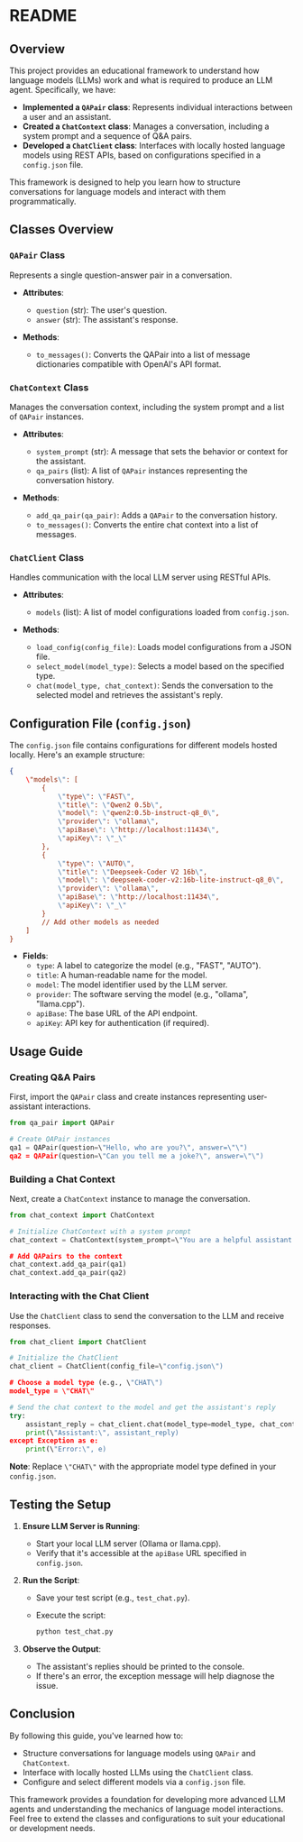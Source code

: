 # README

## Overview

This project provides an educational framework to understand how language models (LLMs) work and what is required to produce an LLM agent. Specifically, we have:

- **Implemented a `QAPair` class**: Represents individual interactions between a user and an assistant.
- **Created a `ChatContext` class**: Manages a conversation, including a system prompt and a sequence of Q&A pairs.
- **Developed a `ChatClient` class**: Interfaces with locally hosted language models using REST APIs, based on configurations specified in a `config.json` file.

This framework is designed to help you learn how to structure conversations for language models and interact with them programmatically.

## Classes Overview

### `QAPair` Class

Represents a single question-answer pair in a conversation.

- **Attributes**:
  - `question` (str): The user's question.
  - `answer` (str): The assistant's response.

- **Methods**:
  - `to_messages()`: Converts the QAPair into a list of message dictionaries compatible with OpenAI's API format.

### `ChatContext` Class

Manages the conversation context, including the system prompt and a list of `QAPair` instances.

- **Attributes**:
  - `system_prompt` (str): A message that sets the behavior or context for the assistant.
  - `qa_pairs` (list): A list of `QAPair` instances representing the conversation history.

- **Methods**:
  - `add_qa_pair(qa_pair)`: Adds a `QAPair` to the conversation history.
  - `to_messages()`: Converts the entire chat context into a list of messages.

### `ChatClient` Class

Handles communication with the local LLM server using RESTful APIs.

- **Attributes**:
  - `models` (list): A list of model configurations loaded from `config.json`.

- **Methods**:
  - `load_config(config_file)`: Loads model configurations from a JSON file.
  - `select_model(model_type)`: Selects a model based on the specified type.
  - `chat(model_type, chat_context)`: Sends the conversation to the selected model and retrieves the assistant's reply.

## Configuration File (`config.json`)

The `config.json` file contains configurations for different models hosted locally. Here's an example structure:

```json
{
    \"models\": [
        {
            \"type\": \"FAST\",
            \"title\": \"Qwen2 0.5b\",
            \"model\": \"qwen2:0.5b-instruct-q8_0\",
            \"provider\": \"ollama\",
            \"apiBase\": \"http://localhost:11434\",
            \"apiKey\": \"_\"
        },
        {
            \"type\": \"AUTO\",
            \"title\": \"Deepseek-Coder V2 16b\",
            \"model\": \"deepseek-coder-v2:16b-lite-instruct-q8_0\",
            \"provider\": \"ollama\",
            \"apiBase\": \"http://localhost:11434\",
            \"apiKey\": \"_\"
        }
        // Add other models as needed
    ]
}
```

- **Fields**:
  - `type`: A label to categorize the model (e.g., \"FAST\", \"AUTO\").
  - `title`: A human-readable name for the model.
  - `model`: The model identifier used by the LLM server.
  - `provider`: The software serving the model (e.g., \"ollama\", \"llama.cpp\").
  - `apiBase`: The base URL of the API endpoint.
  - `apiKey`: API key for authentication (if required).

## Usage Guide

### Creating Q&A Pairs

First, import the `QAPair` class and create instances representing user-assistant interactions.

```python
from qa_pair import QAPair

# Create QAPair instances
qa1 = QAPair(question=\"Hello, who are you?\", answer=\"\")
qa2 = QAPair(question=\"Can you tell me a joke?\", answer=\"\")
```

### Building a Chat Context

Next, create a `ChatContext` instance to manage the conversation.

```python
from chat_context import ChatContext

# Initialize ChatContext with a system prompt
chat_context = ChatContext(system_prompt=\"You are a helpful assistant.\")

# Add QAPairs to the context
chat_context.add_qa_pair(qa1)
chat_context.add_qa_pair(qa2)
```

### Interacting with the Chat Client

Use the `ChatClient` class to send the conversation to the LLM and receive responses.

```python
from chat_client import ChatClient

# Initialize the ChatClient
chat_client = ChatClient(config_file=\"config.json\")

# Choose a model type (e.g., \"CHAT\")
model_type = \"CHAT\"

# Send the chat context to the model and get the assistant's reply
try:
    assistant_reply = chat_client.chat(model_type=model_type, chat_context=chat_context)
    print(\"Assistant:\", assistant_reply)
except Exception as e:
    print(\"Error:\", e)
```

**Note**: Replace `\"CHAT\"` with the appropriate model type defined in your `config.json`.

## Testing the Setup

1. **Ensure LLM Server is Running**:

   - Start your local LLM server (Ollama or llama.cpp).
   - Verify that it's accessible at the `apiBase` URL specified in `config.json`.

2. **Run the Script**:

   - Save your test script (e.g., `test_chat.py`).
   - Execute the script:

     ```bash
     python test_chat.py
     ```

3. **Observe the Output**:

   - The assistant's replies should be printed to the console.
   - If there's an error, the exception message will help diagnose the issue.

## Conclusion

By following this guide, you've learned how to:

- Structure conversations for language models using `QAPair` and `ChatContext`.
- Interface with locally hosted LLMs using the `ChatClient` class.
- Configure and select different models via a `config.json` file.

This framework provides a foundation for developing more advanced LLM agents and understanding the mechanics of language model interactions. Feel free to extend the classes and configurations to suit your educational or development needs.


